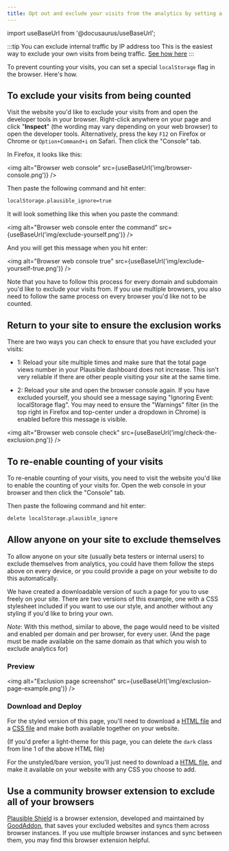 ```yaml
---
title: Opt out and exclude your visits from the analytics by setting a localStorage flag in your browser
---
```


import useBaseUrl from '@docusaurus/useBaseUrl';

:::tip You can exclude internal traffic by IP address too
This is the easiest way to exclude your own visits from being traffic. [See how here](excluding.md)
:::

To prevent counting your visits, you can set a special `localStorage` flag in the browser. Here's how.

## To exclude your visits from being counted

Visit the website you'd like to exclude your visits from and open the developer tools in your browser. Right-click anywhere on your page and click "**Inspect**" (the wording may vary depending on your web browser) to open the developer tools. Alternatively, press the key `F12` on Firefox or Chrome or `Option+Command+i` on Safari. Then click the "Console" tab.

In Firefox, it looks like this:

<img alt="Browser web console" src={useBaseUrl('img/browser-console.png')} />

Then paste the following command and hit enter:

```html
localStorage.plausible_ignore=true
```

It will look something like this when you paste the command:

<img alt="Browser web console enter the command" src={useBaseUrl('img/exclude-yourself.png')} />

And you will get this message when you hit enter:

<img alt="Browser web console true" src={useBaseUrl('img/exclude-yourself-true.png')} />

Note that you have to follow this process for every domain and subdomain you'd like to exclude your visits from. If you use multiple browsers, you also need to follow the same process on every browser you'd like not to be counted.

## Return to your site to ensure the exclusion works

There are two ways you can check to ensure that you have excluded your visits:

* 1: Reload your site multiple times and make sure that the total page views number in your Plausible dashboard does not increase. This isn't very reliable if there are other people visiting your site at the same time.

* 2: Reload your site and open the browser console again. If you have excluded yourself, you should see a message saying "Ignoring Event: localStorage flag". You may need to ensure the "Warnings" filter (in the top right in Firefox and top-center under a dropdown in Chrome) is enabled before this message is visible.

<img alt="Browser web console check" src={useBaseUrl('img/check-the-exclusion.png')} />

## To re-enable counting of your visits

To re-enable counting of your visits, you need to visit the website you'd like to enable the counting of your visits for. Open the web console in your browser and then click the "Console" tab.

Then paste the following command and hit enter:

```html
delete localStorage.plausible_ignore
```

## Allow anyone on your site to exclude themselves

To allow anyone on your site (usually beta testers or internal users) to exclude themselves from analytics, you could have them follow the steps above on every device, or you could provide a page on your website to do this automatically.

We have created a downloadable version of such a page for you to use freely on your site. There are two versions of this example, one with a CSS stylesheet included if you want to use our style, and another without any styling if you'd like to bring your own.

*Note*: With this method, similar to above, the page would need to be visited and enabled per domain and per browser, for every user. (And the page must be made available on the same domain as that which you wish to exclude analytics for)
### Preview

<img alt="Exclusion page screenshot" src={useBaseUrl('img/exclusion-page-example.png')} />

### Download and Deploy

For the styled version of this page, you'll need to download a <a target="_blank" download="index.html" href="/docs/exclusion-examples/exclude.html">HTML file</a> and a <a target="_blank" download="plausible-exclusion.css" href="/docs/exclusion-examples/plausible-exclusion.css">CSS file</a> and make both available together on your website.

(If you'd prefer a light-theme for this page, you can delete the `dark` class from line 1 of the above HTML file)

For the unstyled/bare version, you'll just need to download a <a target="_blank" download="index.html" href="/docs/exclusion-examples/exclude-bare.html">HTML file</a>, and make it available on your website with any CSS you choose to add.

## Use a community browser extension to exclude all of your browsers

[Plausible Shield](https://www.goodaddon.com/plausible-shield/) is a browser extension, developed and maintained by [GoodAddon](https://www.goodaddon.com), that saves your excluded websites and syncs them across browser instances. If you use multiple browser instances and sync between them, you may find this browser extension helpful.
